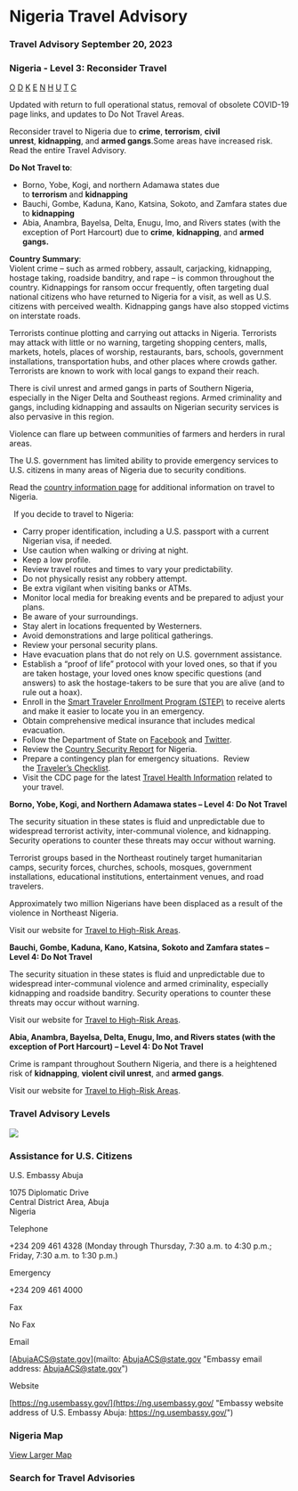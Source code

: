 # Nigeria Travel Advisory

### Travel Advisory September 20, 2023

### Nigeria - Level 3: Reconsider Travel

[O](javascript:void(0); "Tool Tip: Other")
[D](javascript:void(0); "Tool Tip: Wrongful Detention")
[K](javascript:void(0); "Tool Tip: Kidnap and Hostage")
[E](javascript:void(0); "Tool Tip: Event")
[N](javascript:void(0); "Tool Tip: Disaster")
[H](javascript:void(0); "Tool Tip: Health")
[U](javascript:void(0); "Tool Tip: Civil Unrest")
[T](javascript:void(0); "Tool Tip: Terrorism")
[C](javascript:void(0); "Tool Tip: Crimes")

Updated with return to full operational status, removal of obsolete COVID-19 page links, and updates to Do Not Travel Areas.

Reconsider travel to Nigeria due to **crime**, **terrorism**, **civil unrest**, **kidnapping**, and **armed gangs**.Some areas have increased risk. Read the entire Travel Advisory.

**Do Not Travel to**:

* Borno, Yobe, Kogi, and northern Adamawa states due to **terrorism** and **kidnapping**
* Bauchi, Gombe, Kaduna, Kano, Katsina, Sokoto, and Zamfara states due to **kidnapping**
* Abia, Anambra, Bayelsa, Delta, Enugu, Imo, and Rivers states (with the exception of Port Harcourt) due to **crime**, **kidnapping**, and **armed gangs.**

**Country Summary**:   
Violent crime – such as armed robbery, assault, carjacking, kidnapping, hostage taking, roadside banditry, and rape – is common throughout the country. Kidnappings for ransom occur frequently, often targeting dual national citizens who have returned to Nigeria for a visit, as well as U.S. citizens with perceived wealth. Kidnapping gangs have also stopped victims on interstate roads.

Terrorists continue plotting and carrying out attacks in Nigeria. Terrorists may attack with little or no warning, targeting shopping centers, malls, markets, hotels, places of worship, restaurants, bars, schools, government installations, transportation hubs, and other places where crowds gather. Terrorists are known to work with local gangs to expand their reach.

There is civil unrest and armed gangs in parts of Southern Nigeria, especially in the Niger Delta and Southeast regions. Armed criminality and gangs, including kidnapping and assaults on Nigerian security services is also pervasive in this region.

Violence can flare up between communities of farmers and herders in rural areas.

The U.S. government has limited ability to provide emergency services to U.S. citizens in many areas of Nigeria due to security conditions.

Read the [country information page](https://travel.state.gov/content/travel/en/international-travel/International-Travel-Country-Information-Pages/Nigeria.html) for additional information on travel to Nigeria.

  If you decide to travel to Nigeria:

* Carry proper identification, including a U.S. passport with a current Nigerian visa, if needed.
* Use caution when walking or driving at night.
* Keep a low profile.
* Review travel routes and times to vary your predictability.
* Do not physically resist any robbery attempt.
* Be extra vigilant when visiting banks or ATMs.
* Monitor local media for breaking events and be prepared to adjust your plans.
* Be aware of your surroundings.
* Stay alert in locations frequented by Westerners.
* Avoid demonstrations and large political gatherings.
* Review your personal security plans.
* Have evacuation plans that do not rely on U.S. government assistance.
* Establish a “proof of life” protocol with your loved ones, so that if you are taken hostage, your loved ones know specific questions (and answers) to ask the hostage-takers to be sure that you are alive (and to rule out a hoax).
* Enroll in the [Smart Traveler Enrollment Program (STEP)](https://step.state.gov/step/) to receive alerts and make it easier to locate you in an emergency.
* Obtain comprehensive medical insurance that includes medical evacuation.
* Follow the Department of State on [Facebook](https://www.facebook.com/travelgov/ "facebook") and [Twitter](https://twitter.com/TravelGov "twitter").
* Review the [Country Security Report](https://www.osac.gov/Content/Browse/Report?subContentTypes=Country%20Security%20Report) for Nigeria.
* Prepare a contingency plan for emergency situations.  Review the [Traveler’s Checklist](https://travel.state.gov/content/travel/en/international-travel/before-you-go/travelers-checklist.html).
* Visit the CDC page for the latest [Travel Health Information](https://wwwnc.cdc.gov/travel/destinations/list "cdc.gov") related to your travel.

**Borno, Yobe, Kogi, and Northern Adamawa states – Level 4: Do Not Travel**

The security situation in these states is fluid and unpredictable due to widespread terrorist activity, inter-communal violence, and kidnapping. Security operations to counter these threats may occur without warning.

Terrorist groups based in the Northeast routinely target humanitarian camps, security forces, churches, schools, mosques, government installations, educational institutions, entertainment venues, and road travelers.

Approximately two million Nigerians have been displaced as a result of the violence in Northeast Nigeria.

Visit our website for [Travel to High-Risk Areas](https://travel.state.gov/content/passports/en/go/TraveltoHighRiskAreas.html).

**Bauchi, Gombe, Kaduna, Kano, Katsina, Sokoto and Zamfara states – Level 4: Do Not Travel**

The security situation in these states is fluid and unpredictable due to widespread inter-communal violence and armed criminality, especially kidnapping and roadside banditry. Security operations to counter these threats may occur without warning.

Visit our website for [Travel to High-Risk Areas](https://travel.state.gov/content/travel/en/international-travel/before-you-go/travelers-with-special-considerations/high-risk-travelers.html).

**Abia, Anambra, Bayelsa, Delta, Enugu, Imo, and Rivers states (with the exception of Port Harcourt) – Level 4: Do Not Travel**

Crime is rampant throughout Southern Nigeria, and there is a heightened risk of **kidnapping**, **violent civil unrest**, and **armed gangs**.

Visit our website for [Travel to High-Risk Areas](https://travel.state.gov/content/travel/en/international-travel/before-you-go/travelers-with-special-considerations/high-risk-travelers.html).

### Travel Advisory Levels

[![](/content/dam/NEWTravelAssets/images/travel-levelv1.svg)](/content/travel/en/international-travel/before-you-go/about-our-new-products.html "Travel Advisory Levels")

### Assistance for U.S. Citizens

U.S. Embassy Abuja

1075 Diplomatic Drive  
Central District Area, Abuja  
Nigeria

Telephone

+234 209 461 4328 (Monday through Thursday, 7:30 a.m. to 4:30 p.m.; Friday, 7:30 a.m. to 1:30 p.m.)

Emergency

+234 209 461 4000

Fax

No Fax

Email

[AbujaACS@state.gov](mailto: AbujaACS@state.gov "Embassy email address: AbujaACS@state.gov")

Website

[https://ng.usembassy.gov/](https://ng.usembassy.gov/ "Embassy website address of U.S. Embassy Abuja: https://ng.usembassy.gov/")

### Nigeria Map

[View Larger Map](https://travelmaps.state.gov/TSGMap/?extent=-3.765716103,3.134060037,17.511373113,14.150963393 "Map of Nigeria")



### Search for Travel Advisories